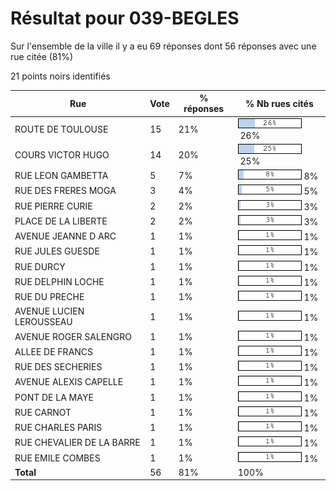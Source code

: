 # Résultat pour 039-BEGLES

Sur l'ensemble de la ville il y a eu 69 réponses dont 56 réponses avec une rue citée (81%)

21 points noirs identifiés

| Rue | Vote | % réponses | % Nb rues cités|
|-----|------|------------|----------------|
| ROUTE DE TOULOUSE | 15 | 21% | <img src="../../img/bar_26.gif" />&nbsp;26%|
| COURS VICTOR HUGO | 14 | 20% | <img src="../../img/bar_25.gif" />&nbsp;25%|
| RUE LEON GAMBETTA | 5 | 7% | <img src="../../img/bar_8.gif" />&nbsp;8%|
| RUE DES FRERES MOGA | 3 | 4% | <img src="../../img/bar_5.gif" />&nbsp;5%|
| RUE PIERRE CURIE | 2 | 2% | <img src="../../img/bar_3.gif" />&nbsp;3%|
| PLACE DE LA LIBERTE | 2 | 2% | <img src="../../img/bar_3.gif" />&nbsp;3%|
| AVENUE JEANNE D ARC | 1 | 1% | <img src="../../img/bar_1.gif" />&nbsp;1%|
| RUE JULES GUESDE | 1 | 1% | <img src="../../img/bar_1.gif" />&nbsp;1%|
| RUE DURCY | 1 | 1% | <img src="../../img/bar_1.gif" />&nbsp;1%|
| RUE DELPHIN LOCHE | 1 | 1% | <img src="../../img/bar_1.gif" />&nbsp;1%|
| RUE DU PRECHE | 1 | 1% | <img src="../../img/bar_1.gif" />&nbsp;1%|
| AVENUE LUCIEN LEROUSSEAU | 1 | 1% | <img src="../../img/bar_1.gif" />&nbsp;1%|
| AVENUE ROGER SALENGRO | 1 | 1% | <img src="../../img/bar_1.gif" />&nbsp;1%|
| ALLEE DE FRANCS | 1 | 1% | <img src="../../img/bar_1.gif" />&nbsp;1%|
| RUE DES SECHERIES | 1 | 1% | <img src="../../img/bar_1.gif" />&nbsp;1%|
| AVENUE ALEXIS CAPELLE | 1 | 1% | <img src="../../img/bar_1.gif" />&nbsp;1%|
| PONT DE LA MAYE | 1 | 1% | <img src="../../img/bar_1.gif" />&nbsp;1%|
| RUE CARNOT | 1 | 1% | <img src="../../img/bar_1.gif" />&nbsp;1%|
| RUE CHARLES PARIS | 1 | 1% | <img src="../../img/bar_1.gif" />&nbsp;1%|
| RUE CHEVALIER DE LA BARRE | 1 | 1% | <img src="../../img/bar_1.gif" />&nbsp;1%|
| RUE EMILE COMBES | 1 | 1% | <img src="../../img/bar_1.gif" />&nbsp;1%|
| **Total** | 56 | 81% | 100%|
